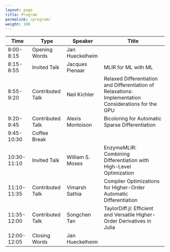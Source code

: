 ```yaml
---
layout: page
title: Program
permalink: /program/
weight: 100
---
```


| Time    | Type | Speaker | Title |
| -------- | ------- | -------------- | ------------ |
| 8:00-8:15  | Opening Words | Jan Hueckelheim | |
| 8:15-8:55 | Invited Talk | Jacques Pienaar | MLIR for ML with ML |
| 8:55-9:20 | Contributed Talk | Neil Kichler | Relaxed Differentiation and Differentiation of Relaxations: Implementation Considerations for the GPU |
| 9:20-9:45 | Contributed Talk | Alexis Montoison | Bicoloring for Automatic Sparse Differentiation |
| 9:45-10:30 | Coffee Break | | |
| 10:30-11:10 | Invited Talk | William S. Moses | EnzymeMLIR: Combining Differentiation with High-Level Optimization |
| 11:10-11:35 | Contributed Talk | Vimarsh Sathia | Compiler Optimizations for Higher-Order Automatic Differentiation |
| 11:35-12:00 | Contributed Talk | Songchen Tan | TaylorDiff.jl: Efficient and Versatile Higher-Order Derivatives in Julia |
| 12:00-12:05 | Closing Words | Jan Hueckelheim | |

